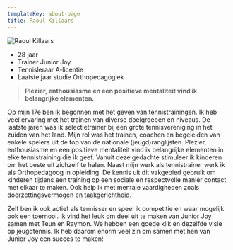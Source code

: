 ```yaml
---
templateKey: about-page
title: Raoul Killaars
---
```

![](https://res.cloudinary.com/junior-joy/image/upload/c_scale,w_556/v1591611946/WhatsApp_Image_2020-06-08_at_12.24.42_rzdqiq.jpg "Raoul Killaars")

* 28 jaar
* Trainer Junior Joy
* Tennisleraar A-licentie
* Laatste jaar studie Orthopedagogiek

> **Plezier, enthousiasme en een positieve mentaliteit vind ik belangrijke elementen.**

Op mijn 17e ben ik begonnen met het geven van tennistrainingen. Ik heb veel ervaring met het trainen van diverse doelgroepen en niveaus. De laatste jaren was ik selectietrainer bij een grote tennisvereniging in het zuiden van het land. Mijn rol was het trainen, coachen en begeleiden van enkele spelers uit de top van de nationale (jeugd)ranglijsten. Plezier, enthousiasme en een positieve mentaliteit vind ik belangrijke elementen in elke tennistraining die ik geef. Vanuit deze gedachte stimuleer ik kinderen om het beste uit zichzelf te halen. Naast mijn werk als tennistrainer werk ik als Orthopedagoog in opleiding.  De kennis uit dit vakgebied gebruik om kinderen tijdens een training op een sociale en respectvolle manier contact met elkaar te maken. Ook help ik met mentale vaardigheden zoals doorzettingsvermogen en taakgerichtheid.

Zelf ben ik ook actief als tennisser en speel ik competitie en waar mogelijk ook een toernooi. Ik vind het leuk om deel uit te maken van Junior Joy samen met Teun en Raymon. We hebben een goede klik en dezelfde visie op jeugdtennis. Ik heb daarom enorm veel zin om samen met hen van Junior Joy een succes te maken!
